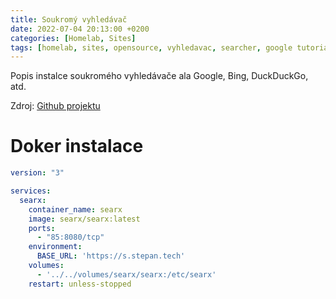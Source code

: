 ```yaml
---
title: Soukromý vyhledávač
date: 2022-07-04 20:13:00 +0200
categories: [Homelab, Sites]
tags: [homelab, sites, opensource, vyhledavac, searcher, google tutorial]     # TAG names should always be lowercase
---
```


Popis instalce soukromého vyhledávače ala Google, Bing, DuckDuckGo, atd.

Zdroj: [Github projektu](https://github.com/searx/searx)

# Doker instalace
```yml
version: "3"

services:
  searx:
    container_name: searx
    image: searx/searx:latest
    ports:
      - "85:8080/tcp"
    environment:
      BASE_URL: 'https://s.stepan.tech'
    volumes:
      - '../../volumes/searx/searx:/etc/searx'
    restart: unless-stopped
```
